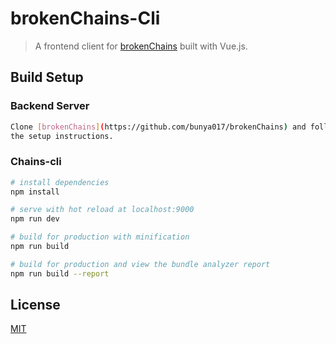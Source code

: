 # brokenChains-Cli

> A frontend client for [brokenChains](https://github.com/bunya017/brokenChains) built with Vue.js.

## Build Setup

### Backend Server
``` bash
Clone [brokenChains](https://github.com/bunya017/brokenChains) and follow
the setup instructions.
```

### Chains-cli
``` bash
# install dependencies
npm install

# serve with hot reload at localhost:9000
npm run dev

# build for production with minification
npm run build

# build for production and view the bundle analyzer report
npm run build --report
```

## License

[MIT](http://opensource.org/licenses/MIT)
